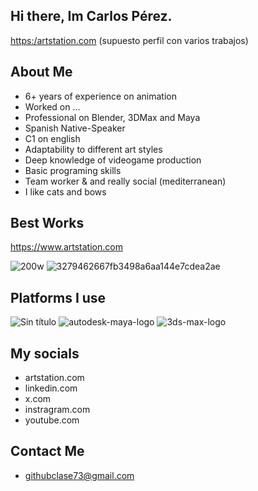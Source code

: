 ## Hi there, Im Carlos Pérez.

[https:/artstation.com](https://www.artstation.com)
(supuesto perfil con varios trabajos)

## About Me

- 6+ years of experience on animation
- Worked on ...
- Professional on Blender, 3DMax and Maya
- Spanish Native-Speaker
- C1 on english
- Adaptability to different art styles
- Deep knowledge of videogame production
- Basic programing skills
- Team worker & and really social (mediterranean)
- I like cats and bows

## Best Works

https://www.artstation.com

![200w](https://github.com/user-attachments/assets/5cc02033-7bf1-436b-bd7f-c4eb356e9ae2)
![3279462667fb3498a6aa144e7cdea2ae](https://github.com/user-attachments/assets/e623ab0d-4fd1-4f55-98a5-9a23fbf03fd7)

## Platforms I use

![Sin título](https://github.com/user-attachments/assets/4d6462e5-4219-443b-891f-ffcd4284daf4)
![autodesk-maya-logo](https://github.com/user-attachments/assets/e306322c-c621-404e-a978-2399b1069c5f)
![3ds-max-logo](https://github.com/user-attachments/assets/a72a1ff6-2d1a-4c79-8053-40c7ec5b4b59)


## My socials

- artstation.com
- linkedin.com
- x.com
- instragram.com
- youtube.com


## Contact Me

- githubclase73@gmail.com

<!--
**vvgo12345/vvgo12345** is a ✨ _special_ ✨ repository because its `README.md` (this file) appears on your GitHub profile.

Here are some ideas to get you started:

- 🔭 I’m currently working on ...
- 🌱 I’m currently learning ...
- 👯 I’m looking to collaborate on ...
- 🤔 I’m looking for help with ...
- 💬 Ask me about ...
- 📫 How to reach me: ...
- 😄 Pronouns: ...
- ⚡ Fun fact: ...
-->
